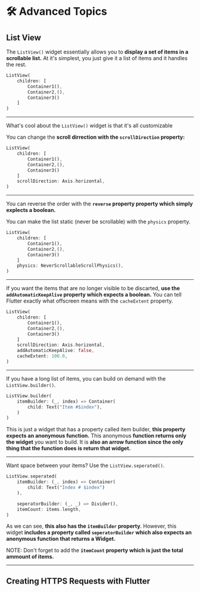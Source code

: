 # 🛠 Advanced Topics

## List View

The `ListView()` widget essentially allows you to **display a set of items in a scrollable list.** At it's simplest, you just give it a list of items and it handles the rest.

```dart
ListView(
    children: [
        Container1(),
        Container2,(),
        Container3()
    ]
)
```

---

What's cool about the `ListView()` widget is that it's all customizable

You can change the **scroll dirrection with the `scrollDirection` property:**

```dart
ListView(
    children: [
        Container1(),
        Container2,(),
        Container3()
    ]
    scrollDirection: Axis.horizontal,
)
```

---

You can reverse the order with the **`reverse` property property which simply explects a boolean.**

You can make the list static (never be scrollable) with the `physics` property. 

```dart
ListView(
    children: [
        Container1(),
        Container2,(),
        Container3()
    ]
    physics: NeverScrollableScrollPhysics(),
)
```

---

If you want the items that are no longer visible to be discarted, **use the `addAutomaticKeepAlive` property which expects a boolean.** You can tell Flutter exactly what offscreen means with the `cacheExtent` property.

```dart
ListView(
    children: [
        Container1(),
        Container2,(),
        Container3()
    ]
    scrollDirection: Axis.horizontal,
    addAutomaticKeepAlive: false,
    cacheExtent: 100.0,
)
```

---

If you have a long list of items, you can build on demand with the `ListView.builder()`. 

```dart
ListView.builder(
    itemBuilder: (_, index) => Container(
        child: Text("Item #$index"),
    )
)
```

This is just a widget that has a property called item builder, __this property expects an anonymous function.__ This anonymous __function returns only the widget__ you want to build. It is __also an arrow function since the only thing that the function does is return that widget.__

---

Want space between your items? Use the `ListView.seperated()`.

```dart
ListView.seperated(
    itemBuilder: (_, index) => Container(
        child: Text("Index # $index")
    ),

    seperatorBuilder: (_, _) => Divider(),
    itemCount: items.length,
)
```

As we can see, __this also has the `itemBuilder` property__. However, this widget __includes a property called `seperatorBuilder` which also expects an anonymous function that returns a Widget.__

NOTE: Don't forget to add the __`itemCount` property which is just the total ammount of items.__ 

___

## Creating HTTPS Requests with Flutter

